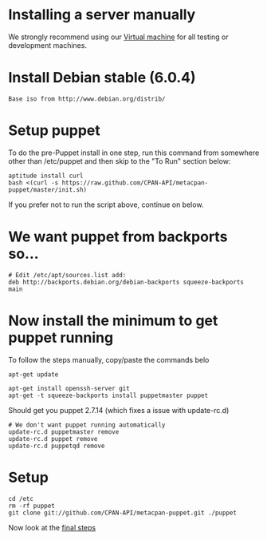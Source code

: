 # Installing a server manually

We strongly recommend using our [Virtual machine](https://github.com/CPAN-API/metacpan-developer) for all testing or development machines.

# Install Debian stable (6.0.4)
    Base iso from http://www.debian.org/distrib/

# Setup puppet

To do the pre-Puppet install in one step, run this command from somewhere other
than /etc/puppet and then skip to the "To Run" section below:

    aptitude install curl
    bash <(curl -s https://raw.github.com/CPAN-API/metacpan-puppet/master/init.sh)

If you prefer not to run the script above, continue on below.

# We want puppet from backports so...
    # Edit /etc/apt/sources.list add:
    deb http://backports.debian.org/debian-backports squeeze-backports main

# Now install the minimum to get puppet running

To follow the steps manually, copy/paste the commands belo

    apt-get update

    apt-get install openssh-server git
    apt-get -t squeeze-backports install puppetmaster puppet

Should get you puppet 2.7.14 (which fixes a issue with update-rc.d)

    # We don't want puppet running automatically
    update-rc.d puppetmaster remove
    update-rc.d puppet remove
    update-rc.d puppetqd remove

# Setup
    cd /etc
    rm -rf puppet
    git clone git://github.com/CPAN-API/metacpan-puppet.git ./puppet

Now look at the [final steps](INSTALL_FINALIZING.md)
